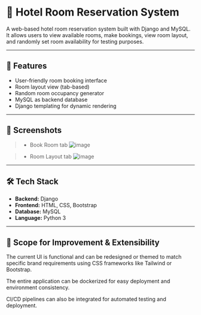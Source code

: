 # 🏨 Hotel Room Reservation System

A web-based hotel room reservation system built with Django and MySQL. It allows users to view available rooms, make bookings, view room layout, and randomly set room availability for testing purposes.

---

## 🚀 Features

- User-friendly room booking interface
- Room layout view (tab-based)
- Random room occupancy generator
- MySQL as backend database
- Django templating for dynamic rendering

---

## 📸 Screenshots

> - Book Room tab
  ![image](https://github.com/user-attachments/assets/a5b20fca-3e74-4c34-a991-98f79f20be8f)

> - Room Layout tab
  ![image](https://github.com/user-attachments/assets/34513bf4-4261-4ffa-a10d-ea6af885e15e)


---

## 🛠️ Tech Stack

- **Backend:** Django
- **Frontend:** HTML, CSS, Bootstrap
- **Database:** MySQL
- **Language:** Python 3

---

## 🚀 Scope for Improvement & Extensibility

The current UI is functional and can be redesigned or themed to match specific brand requirements using CSS frameworks like Tailwind or Bootstrap.

The entire application can be dockerized for easy deployment and environment consistency.

CI/CD pipelines can also be integrated for automated testing and deployment.
